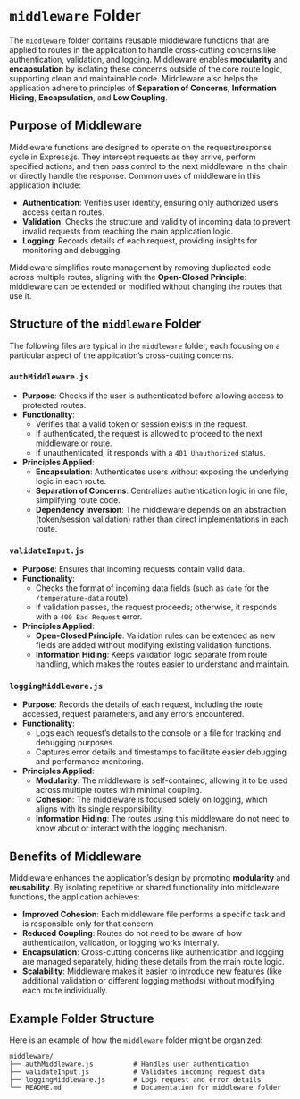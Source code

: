 # `middleware` Folder

The `middleware` folder contains reusable middleware functions that are applied to routes in the application to handle cross-cutting concerns like authentication, validation, and logging. Middleware enables **modularity** and **encapsulation** by isolating these concerns outside of the core route logic, supporting clean and maintainable code. Middleware also helps the application adhere to principles of **Separation of Concerns**, **Information Hiding**, **Encapsulation**, and **Low Coupling**.

## Purpose of Middleware

Middleware functions are designed to operate on the request/response cycle in Express.js. They intercept requests as they arrive, perform specified actions, and then pass control to the next middleware in the chain or directly handle the response. Common uses of middleware in this application include:

- **Authentication**: Verifies user identity, ensuring only authorized users access certain routes.
- **Validation**: Checks the structure and validity of incoming data to prevent invalid requests from reaching the main application logic.
- **Logging**: Records details of each request, providing insights for monitoring and debugging.

Middleware simplifies route management by removing duplicated code across multiple routes, aligning with the **Open-Closed Principle**: middleware can be extended or modified without changing the routes that use it.

## Structure of the `middleware` Folder

The following files are typical in the `middleware` folder, each focusing on a particular aspect of the application’s cross-cutting concerns.

### `authMiddleware.js`

- **Purpose**: Checks if the user is authenticated before allowing access to protected routes.
- **Functionality**:
  - Verifies that a valid token or session exists in the request.
  - If authenticated, the request is allowed to proceed to the next middleware or route.
  - If unauthenticated, it responds with a `401 Unauthorized` status.
- **Principles Applied**:
  - **Encapsulation**: Authenticates users without exposing the underlying logic in each route.
  - **Separation of Concerns**: Centralizes authentication logic in one file, simplifying route code.
  - **Dependency Inversion**: The middleware depends on an abstraction (token/session validation) rather than direct implementations in each route.

### `validateInput.js`

- **Purpose**: Ensures that incoming requests contain valid data.
- **Functionality**:
  - Checks the format of incoming data fields (such as `date` for the `/temperature-data` route).
  - If validation passes, the request proceeds; otherwise, it responds with a `400 Bad Request` error.
- **Principles Applied**:
  - **Open-Closed Principle**: Validation rules can be extended as new fields are added without modifying existing validation functions.
  - **Information Hiding**: Keeps validation logic separate from route handling, which makes the routes easier to understand and maintain.

### `loggingMiddleware.js`

- **Purpose**: Records the details of each request, including the route accessed, request parameters, and any errors encountered.
- **Functionality**:
  - Logs each request’s details to the console or a file for tracking and debugging purposes.
  - Captures error details and timestamps to facilitate easier debugging and performance monitoring.
- **Principles Applied**:
  - **Modularity**: The middleware is self-contained, allowing it to be used across multiple routes with minimal coupling.
  - **Cohesion**: The middleware is focused solely on logging, which aligns with its single responsibility.
  - **Information Hiding**: The routes using this middleware do not need to know about or interact with the logging mechanism.

## Benefits of Middleware

Middleware enhances the application’s design by promoting **modularity** and **reusability**. By isolating repetitive or shared functionality into middleware functions, the application achieves:
- **Improved Cohesion**: Each middleware file performs a specific task and is responsible only for that concern.
- **Reduced Coupling**: Routes do not need to be aware of how authentication, validation, or logging works internally.
- **Encapsulation**: Cross-cutting concerns like authentication and logging are managed separately, hiding these details from the main route logic.
- **Scalability**: Middleware makes it easier to introduce new features (like additional validation or different logging methods) without modifying each route individually.

## Example Folder Structure

Here is an example of how the `middleware` folder might be organized:

```
middleware/
├── authMiddleware.js          # Handles user authentication
├── validateInput.js           # Validates incoming request data
├── loggingMiddleware.js       # Logs request and error details
└── README.md                  # Documentation for middleware folder
```